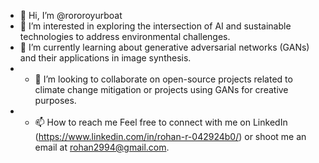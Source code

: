 - 👋 Hi, I’m @rororoyurboat
- 👀 I’m interested in exploring the intersection of AI and sustainable technologies to address environmental challenges.
- 🌱 I’m currently learning about generative adversarial networks (GANs) and their applications in image synthesis.
- - 💞️ I’m looking to collaborate on open-source projects related to climate change mitigation or projects using GANs for creative purposes.
- - 📫 How to reach me  Feel free to connect with me on LinkedIn (https://www.linkedin.com/in/rohan-r-042924b0/) or shoot me an email at rohan2994@gmail.com.
<!---
rororoyurboat/rororoyurboat is a ✨ special ✨ repository because its `README.md` (this file) appears on your GitHub profile.
You can click the Preview link to take a look at your changes.
--->
